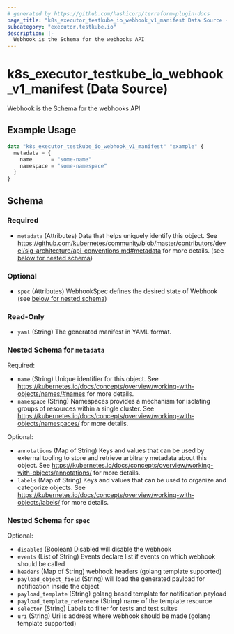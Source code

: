 ```yaml
---
# generated by https://github.com/hashicorp/terraform-plugin-docs
page_title: "k8s_executor_testkube_io_webhook_v1_manifest Data Source - terraform-provider-k8s"
subcategory: "executor.testkube.io"
description: |-
  Webhook is the Schema for the webhooks API
---
```


# k8s_executor_testkube_io_webhook_v1_manifest (Data Source)

Webhook is the Schema for the webhooks API

## Example Usage

```terraform
data "k8s_executor_testkube_io_webhook_v1_manifest" "example" {
  metadata = {
    name      = "some-name"
    namespace = "some-namespace"
  }
}
```

<!-- schema generated by tfplugindocs -->
## Schema

### Required

- `metadata` (Attributes) Data that helps uniquely identify this object. See https://github.com/kubernetes/community/blob/master/contributors/devel/sig-architecture/api-conventions.md#metadata for more details. (see [below for nested schema](#nestedatt--metadata))

### Optional

- `spec` (Attributes) WebhookSpec defines the desired state of Webhook (see [below for nested schema](#nestedatt--spec))

### Read-Only

- `yaml` (String) The generated manifest in YAML format.

<a id="nestedatt--metadata"></a>
### Nested Schema for `metadata`

Required:

- `name` (String) Unique identifier for this object. See https://kubernetes.io/docs/concepts/overview/working-with-objects/names/#names for more details.
- `namespace` (String) Namespaces provides a mechanism for isolating groups of resources within a single cluster. See https://kubernetes.io/docs/concepts/overview/working-with-objects/namespaces/ for more details.

Optional:

- `annotations` (Map of String) Keys and values that can be used by external tooling to store and retrieve arbitrary metadata about this object. See https://kubernetes.io/docs/concepts/overview/working-with-objects/annotations/ for more details.
- `labels` (Map of String) Keys and values that can be used to organize and categorize objects. See https://kubernetes.io/docs/concepts/overview/working-with-objects/labels/ for more details.


<a id="nestedatt--spec"></a>
### Nested Schema for `spec`

Optional:

- `disabled` (Boolean) Disabled will disable the webhook
- `events` (List of String) Events declare list if events on which webhook should be called
- `headers` (Map of String) webhook headers (golang template supported)
- `payload_object_field` (String) will load the generated payload for notification inside the object
- `payload_template` (String) golang based template for notification payload
- `payload_template_reference` (String) name of the template resource
- `selector` (String) Labels to filter for tests and test suites
- `uri` (String) Uri is address where webhook should be made (golang template supported)
